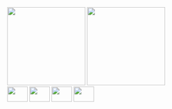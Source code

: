 

<img height="180em" src="https://github-readme-stats.vercel.app/api?username=AnaLouBispo&show_icons=true&theme=transparent&include_all_commits=true&count_private=true">
<img height="180em" src="https://github-readme-stats.vercel.app/api/top-langs/?username=AnaLouBispo&layout=compact&langs_count=16&theme=transparent">
</div>
<div>
<img align="center" height="35" width="47" src="https://cdn.jsdelivr.net/gh/devicons/devicon@latest/icons/java/java-original.svg" />
<img align="center" height="35" width="47" src="https://cdn.jsdelivr.net/gh/devicons/devicon@latest/icons/html5/html5-original.svg" />
<img align="center" height="35" width="47" src="https://cdn.jsdelivr.net/gh/devicons/devicon@latest/icons/css3/css3-original.svg" />
<img align="center" height="35" width="47" src="https://cdn.jsdelivr.net/gh/devicons/devicon@latest/icons/javascript/javascript-original.svg" />
</div>
 
